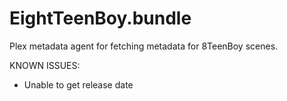 # EightTeenBoy.bundle

Plex metadata agent for fetching metadata for 8TeenBoy scenes.

KNOWN ISSUES:
- Unable to get release date